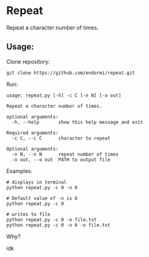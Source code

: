 # Repeat

Repeat a character number of times.

## Usage:

Clone repository:

```
git clone https://github.com/endormi/repeat.git
```

Run:

```
usage: repeat.py [-h] -c C [-n N] [-o out]

Repeat a character number of times.

optional arguments:
  -h, --help       show this help message and exit

Required arguments:
  -c C, --c C      character to repeat

Optional arguments:
  -n N, --n N      repeat number of times
  -o out, --o out  PATH to output file
```

Examples:

```
# displays in terminal
python repeat.py -c 0 -n 6

# Default value of -n is 6
python repeat.py -c 0

# writes to file
python repeat.py -c 0 -o file.txt
python repeat.py -c 0 -n 6 -o file.txt
```

Why?

idk
